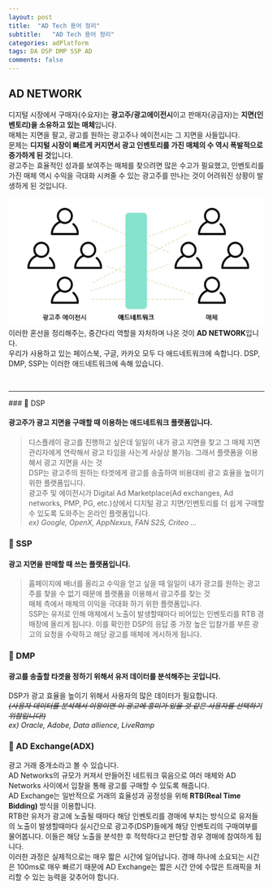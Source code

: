 ```yaml
---
layout: post
title:  "AD Tech 용어 정리"
subtitle:   "AD Tech 용어 정리"
categories: adPlatform
tags: DA DSP DMP SSP AD
comments: false
---
```

## AD NETWORK
디지털 시장에서 구매자(수요자)는 **광고주/광고에이전시**이고 판매자(공급자)는 **지면(인벤토리)을 소유하고 있는 매체**입니다.  
매체는 지면을 팔고, 광고를 원하는 광고주나 에이전시는 그 지면을 사들입니다.  
문제는 **디지털 시장이 빠르게 커지면서 광고 인벤토리를 가진 매체의 수 역시 폭발적으로 증가하게 된 것**입니다.  
광고주는 효율적인 성과를 보여주는 매체를 찾으려면 많은 수고가 필요했고, 인벤토리를 가진 매체 역시 수익을 극대화 시켜줄 수 있는 광고주를 만나는 것이 어려워진 상황이 발생하게 된 것입니다.  

![ad img](/assets/ad/1.JPG) 
이러한 혼선을 정리해주는, 중간다리 역할을 자처하며 나온 것이 **AD NETWORK**입니다.  
우리가 사용하고 있는 페이스북, 구글, 카카오 모두 다 애드네트워크에 속합니다.
DSP, DMP, SSP는 이러한 애드네트워크에 속해 있습니다.  

<br>
<hr>
### &#128204; DSP

#### 광고주가 광고 지면을 구매할 때 이용하는 애드네트워크 플랫폼입니다.  
> 디스플레이 광고를 진행하고 싶은데 일일이 내가 광고 지면을 찾고 그 매체 지면 관리자에게 연락해서 광고 타임을 사는게 사실상 불가능. 그래서 플랫폼을 이용해서 광고 지면을 사는 것  
DSP는 광고주의 원하는 타겟에게 광고를 송출하여 비용대비 광고 효율을 높이기 위한 플랫폼입니다.  
광고주 및 에이전시가 Digital Ad Marketplace(Ad exchanges, Ad networks, PMP, PG, etc.)상에서 디지털 광고 지면/인벤토리를 더 쉽게 구매할 수 있도록 도와주는 온라인 플랫폼입니다.  
*ex) Google, OpenX, AppNexus, FAN S2S, Criteo ...*  

### &#128204; SSP

#### 광고 지면을 판매할 때 쓰는 플랫폼입니다.  
> 홈페이지에 배너를 올리고 수익을 얻고 싶을 때 일일이 내가 광고를 원하는 광고주를 찾을 수 없기 때문에 플랫폼을 이용해서 광고주를 찾는 것  
매체 측에서 매체의 이익을 극대화 하기 위한 플랫폼입니다.  
SSP는 유저로 인해 매체에서 노출이 발생할때마다 비어있는 인벤토리를 RTB 경매장에 올리게 됩니다. 이를 확인한 DSP의 응답 중 가장 높은 입찰가를 부른 광고의 요청을 수락하고 해당 광고를 매체에 게시하게 됩니다.  

### &#128204; DMP

#### 광고를 송출할 타겟을 정하기 위해서 유저 데이터를 분석해주는 곳입니다.
DSP가 광고 효율을 높이기 위해서 사용자의 많은 데이터가 필요합니다.  
~~*(사용자 데이터를 분석해서 이왕이면 이 광고에 흥미가 있을 것 같은 사용자를 선택하기 위함입니다!)*~~  
*ex) Oracle, Adobe, Data allience, LiveRamp*  

### &#128204; AD Exchange(ADX)
광고 거래 중개소라고 볼 수 있습니다.  
AD Networks의 규모가 커져서 만들어진 네트워크 묶음으로 여러 매체와 AD Networks 사이에서 입찰을 통해 광고를 구매할 수 있도록 해줍니다.  
AD Exchange는 일반적으로 거래의 효율성과 공정성을 위해 **RTB(Real Time Bidding)** 방식을 이용합니다.  
RTB란 유저가 광고에 노출될 때마다 해당 인벤토리를 경매에 부치는 방식으로 유저들의 노출이 발생할때마다 실시간으로 광고주(DSP)들에게 해당 인벤토리의 구매여부를 물어봅니다. 
이들은 해당 노출을 분석한 후 적학하다고 판단할 경우 경매에 참여하게 됩니다.  
이러한 과정은 실제적으로는 매우 짧은 시간에 일어납니다. 경매 하나에 소요되는 시간은 100ms로 매우 빠르기 때문에 AD Exchange는 짧은 시간 안에 수많은 트래픽을 처리할 수 있는 능력을 갖추어야 합니다.  
